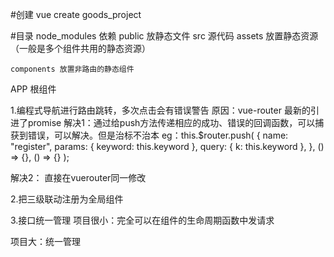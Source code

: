 #创建
vue create goods_project

#目录
node_modules 依赖
public 放静态文件
src 源代码
    assets 放置静态资源（一般是多个组件共用的静态资源）

    components 放置非路由的静态组件

APP 根组件

1.编程式导航进行路由跳转，多次点击会有错误警告
原因：vue-router  最新的引进了promise
解决1：通过给push方法传递相应的成功、错误的回调函数，可以捕获到错误，可以解决。但是治标不治本
eg：this.$router.push(
        {
          name: "register",
          params: { keyword: this.keyword },
          query: { k: this.keyword },
        },
        () => {},
        () => {}
      );

解决2：
直接在vuerouter同一修改


2.把三级联动注册为全局组件

3.接口统一管理
项目很小：完全可以在组件的生命周期函数中发请求

项目大：统一管理